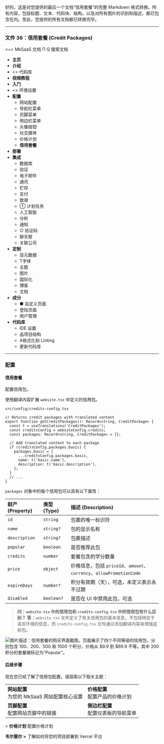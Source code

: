 好的，这是对您提供的最后一个文档“信用套餐”的完整 Markdown 格式转换。所有内容，包括标题、文本、代码块、结构，以及对所有图片的识别和描述，都已包含在内。至此，您提供的所有文档都已转换完毕。

***

### 文件 36：信用套餐 (Credit Packages)

<+> MkSaaS 文档
Π
Q 搜索文档
*   **主页**
*   **介绍**
*   <> 代码库
*   **视频教程**
*   **入门**
*   <> 环境设置
*   **配置**
    *   网站配置
    *   导航栏菜单
    *   页脚菜单
    *   侧边栏菜单
    *   头像按钮
    *   社交媒体
    *   价格计划
    *   **信用套餐**
*   **部署**
*   **集成**
    *   数据库
    *   验证
    *   电子邮件
    *   通讯
    *   贮存
    *   支付
    *   致谢
    *   ① 计划任务
    *   人工智能
    *   分析
    *   通知
    *   ○ 验证码
    *   聊天框
    *   关联公司
*   **定制**
    *   目元数据
    *   T字体
    *   主题
    *   图片
    *   国际化
    *   博客
    *   文档
*   **成分**
    *   ● 自定义页面
    *   登陆页面
    *   用户管理
*   **代码库**
    *   IDE 设置
    *   品项目结构
    *   A格式化和 Linting
    *   更新代码库

---

### 配置

#### 信用套餐

配置信用包。

使用翻译内容扩展 `website.tsx` 中定义的信用包。

`src/config/credits-config.tsx`
```tsx
// Returns credit packages with translated content
export function getCreditPackages(): Record<string, CreditPackage> {
  const t = useTranslations('CreditPackages');
  const creditsConfig = websiteConfig.credits;
  const packages: Record<string, CreditPackage> = {};

  // Add translated content to each package
  if (creditsConfig.packages.basic) {
    packages.basic = {
      ...creditsConfig.packages.basic,
      name: t('basic.name'),
      description: t('basic.description'),
    };
  }
  // ...
}
```

`packages` 对象中的每个信用包可以具有以下属性：

| 财产 (Property) | 类型 (Type) | 描述 (Description) |
| :--- | :--- | :--- |
| `id` | `string` | 包裹的唯一标识符 |
| `name` | `string?` | 包的显示名称 |
| `description` | `string?` | 包裹描述 |
| `popular` | `boolean` | 是否推荐此包 |
| `credits` | `number` | 套餐包含的学分数量 |
| `price` | `object` | 价格信息，包括 `priceId`、`amount`、`currency`、`allowPromotionCode` |
| `expireDays` | `number?` | 积分有效期（天），可选，未定义表示永不过期 |
| `disabled` | `boolean?` | 是否在 UI 中禁用此包，可选 |

> **问：`website.tsx` 中的信用包和 `credits-config.tsx` 中的信用包有什么区别？**
> **答：**`website.tsx` 文件定义了有关信用包的基本信息，不包括特定于语言环境的信息，而 `credits-config.tsx` 文件通过添加翻译内容来增强这些包。

![图片描述：信用套餐的购买界面截图。页面展示了四个不同等级的信用包，分别包含 100、200、500 和 1000 个积分，价格从 $9.9 到 $69.9 不等。其中 200 积分的套餐被标记为“Popular”。](https://storage.googleapis.com/agent-tools-public-mde/1723146864506-1.png)

#### 后续步骤

现在您已经了解了信用包配置，请探索以下相关主题：

| | |
| :--- | :--- |
| **网站配置**<br>为您的 MkSaaS 网站配置核心设置 | **价格配置**<br>配置产品的价格计划 |
| **页脚配置**<br>配置网站页脚中的链接 | **侧边栏配置**<br>配置仪表板的导航菜单 |

< **价格计划**
配置价格计划

**韦尔塞尔 >**
了解如何将您的项目部署到 Vercel 平台